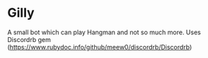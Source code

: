# Gilly
A small bot which can play Hangman and not so much more.
Uses Discordrb gem (https://www.rubydoc.info/github/meew0/discordrb/Discordrb)
